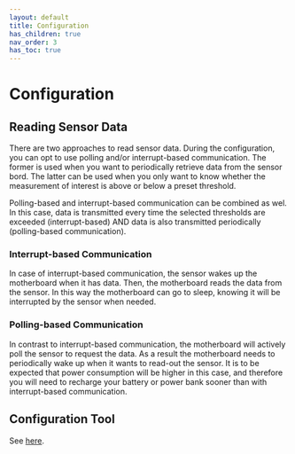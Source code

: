 ```yaml
---
layout: default
title: Configuration
has_children: true
nav_order: 3
has_toc: true
---
```


# Configuration

## Reading Sensor Data
There are two approaches to read sensor data.
During the configuration, you can opt to use polling and/or interrupt-based communication.
The former is used when you want to periodically retrieve data from the sensor bord.
The latter can be used when you only want to know whether the measurement of interest is above or below a preset threshold.

Polling-based and interrupt-based communication can be combined as wel. 
In this case, data is transmitted every time the selected thresholds are exceeded 
(interrupt-based) AND data is also transmitted periodically (polling-based communication).

### Interrupt-based Communication
In case of interrupt-based communication, the sensor wakes up the motherboard when it has data.
Then, the motherboard reads the data from the sensor.
In this way the motherboard can go to sleep, knowing it will be interrupted by the sensor when needed.

### Polling-based Communication
In contrast to interrupt-based communication, the motherboard will actively poll the sensor to request the data.
As a result the motherboard needs to periodically wake up when it wants to read-out the sensor. 
It is to be expected that power consumption will be higher in this case, and therefore you will need to recharge your battery or power bank sooner than with interrupt-based communication.

## Configuration Tool
See [here](./configuration-tool.html).